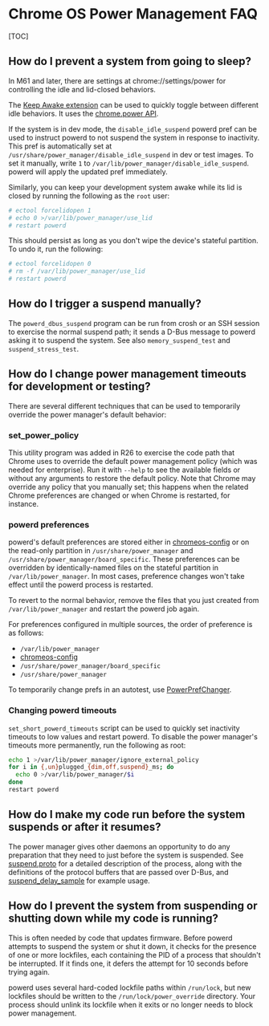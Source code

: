# Chrome OS Power Management FAQ

[TOC]

## How do I prevent a system from going to sleep?

In M61 and later, there are settings at chrome://settings/power for controlling
the idle and lid-closed behaviors.

The [Keep Awake extension] can be used to quickly toggle between different idle
behaviors. It uses the [chrome.power API].

If the system is in dev mode, the `disable_idle_suspend` powerd pref can be used
to instruct powerd to not suspend the system in response to inactivity. This
pref is automatically set at `/usr/share/power_manager/disable_idle_suspend` in
dev or test images. To set it manually, write `1` to
`/var/lib/power_manager/disable_idle_suspend`. powerd will apply the updated
pref immediately.

Similarly, you can keep your development system awake while its lid is closed by
running the following as the `root` user:

```sh
# ectool forcelidopen 1
# echo 0 >/var/lib/power_manager/use_lid
# restart powerd
```

This should persist as long as you don't wipe the device's stateful partition.
To undo it, run the following:

```sh
# ectool forcelidopen 0
# rm -f /var/lib/power_manager/use_lid
# restart powerd
```

## How do I trigger a suspend manually?

The `powerd_dbus_suspend` program can be run from crosh or an SSH session to
exercise the normal suspend path; it sends a D-Bus message to powerd asking it
to suspend the system. See also `memory_suspend_test` and `suspend_stress_test`.

## How do I change power management timeouts for development or testing?

There are several different techniques that can be used to temporarily override
the power manager's default behavior:

### set_power_policy

This utility program was added in R26 to exercise the code path that Chrome uses
to override the default power management policy (which was needed for
enterprise). Run it with `--help` to see the available fields or without any
arguments to restore the default policy. Note that Chrome may override any
policy that you manually set; this happens when the related Chrome preferences
are changed or when Chrome is restarted, for instance.

### powerd preferences

powerd's default preferences are stored either in [chromeos-config] or on the
read-only partition in `/usr/share/power_manager` and
`/usr/share/power_manager/board_specific`. These preferences can be overridden
by identically-named files on the stateful partition in
`/var/lib/power_manager`. In most cases, preference changes won't take effect
until the powerd process is restarted.

To revert to the normal behavior, remove the files that you just created from
`/var/lib/power_manager` and restart the powerd job again.

For preferences configured in multiple sources, the order of preference is as
follows:

*   `/var/lib/power_manager`
*   [chromeos-config]
*   `/usr/share/power_manager/board_specific`
*   `/usr/share/power_manager`

To temporarily change prefs in an autotest, use [PowerPrefChanger].

### Changing powerd timeouts

`set_short_powerd_timeouts` script can be used to quickly set inactivity
timeouts to low values and restart powerd. To disable the power manager's
timeouts more permanently, run the following as root:

```sh
echo 1 >/var/lib/power_manager/ignore_external_policy
for i in {,un}plugged_{dim,off,suspend}_ms; do
  echo 0 >/var/lib/power_manager/$i
done
restart powerd
```

## How do I make my code run before the system suspends or after it resumes?

The power manager gives other daemons an opportunity to do any preparation that
they need to just before the system is suspended. See [suspend.proto] for a
detailed description of the process, along with the definitions of the protocol
buffers that are passed over D-Bus, and [suspend_delay_sample] for example
usage.

[Keep Awake extension]: https://chrome.google.com/webstore/detail/keep-awake-extension/bijihlabcfdnabacffofojgmehjdielb
[chrome.power API]: https://developer.chrome.com/extensions/power
[PowerPrefChanger]: https://chromium.googlesource.com/chromiumos/third_party/autotest/+/HEAD/client/cros/power/power_utils.py
[suspend.proto]: https://chromium.googlesource.com/chromiumos/platform/system_api/+/HEAD/dbus/power_manager/suspend.proto
[suspend_delay_sample]: https://chromium.googlesource.com/chromiumos/platform2/+/HEAD/power_manager/tools/suspend_delay_sample.cc
[chromeos-config]: https://chromium.googlesource.com/chromiumos/platform2/+/HEAD/chromeos-config/

## How do I prevent the system from suspending or shutting down while my code is running?

This is often needed by code that updates firmware. Before powerd attempts to
suspend the system or shut it down, it checks for the presence of one or more
lockfiles, each containing the PID of a process that shouldn't be interrupted.
If it finds one, it defers the attempt for 10 seconds before trying again.

powerd uses several hard-coded lockfile paths within `/run/lock`, but new
lockfiles should be written to the `/run/lock/power_override` directory. Your
process should unlink its lockfile when it exits or no longer needs to block
power management.
